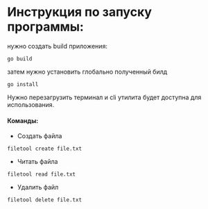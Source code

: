 # Инструкция по запуску программы:

нужно создать build приложения:
```
go build
```

затем нужно установить глобально полученный билд
```
go install
```

Нужно перезагрузить терминал и cli утилита будет доступна для использования.

#### Команды:
- Создать файла
```
filetool create file.txt
```

- Читать файла
```
filetool read file.txt
```

- Удалить файл
```
filetool delete file.txt
```